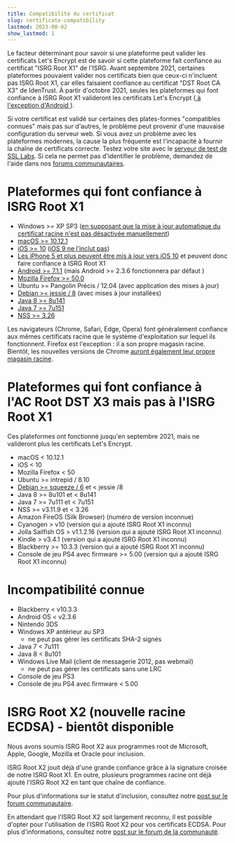 ```yaml
---
title: Compatibilité du certificat
slug: certificate-compatibility
lastmod: 2023-08-02
show_lastmod: 1
---
```



Le facteur déterminant pour savoir si une plateforme peut valider les certificats Let's Encrypt est de savoir si cette plateforme fait confiance au certificat "ISRG Root X1" de l'ISRG. Avant septembre 2021, certaines plateformes pouvaient valider nos certificats bien que ceux-ci n'incluent pas ISRG Root X1, car elles faisaient confiance au certificat "DST Root CA X3" de IdenTrust. À partir d'octobre 2021, seules les plateformes qui font confiance à ISRG Root X1 valideront les certificats Let's Encrypt ([ à l'exception d'Android ][android-compat]).

Si votre certificat est validé sur certaines des plates-formes "compatibles connues" mais pas sur d'autres, le problème peut provenir d'une mauvaise configuration du serveur web. Si vous avez un problème avec les plateformes modernes, la cause la plus fréquente est l'incapacité à fournir la chaîne de certificats correcte. Testez votre site avec le [serveur de test de SSL Labs](https://www.ssllabs.com/ssltest/). Si cela ne permet pas d'identifier le problème, demandez de l'aide dans nos [forums communautaires](https://community.letsencrypt.org/).

# Plateformes qui font confiance à ISRG Root X1

* Windows >= XP SP3 ([en supposant que la mise à jour automatique du certificat racine n'est pas désactivée manuellement](https://docs.microsoft.com/fr-fr/previous-versions/windows/it-pro/windows-server-2008-R2-and-2008/))
* [macOS >= 10.12.1](https://twitter.com/letsencrypt/status/790960929504497665?lang=en)
* [iOS >= 10](https://support.apple.com/fr-fr/HT207177) ([iOS 9 ne l’inclut pas](https://support.apple.com/fr-fr/HT205205))
* [Les iPhone 5 et plus peuvent être mis à jour vers iOS 10](https://en.wikipedia.org/wiki/IPhone_5) et peuvent donc faire confiance à ISRG Root X1
* [Android >= 7.1.1](https://android.googlesource.com/platform/system/ca-certificates/+/android-7.1.1_r15) (mais Android >= 2.3.6 fonctionnera par défaut [](https://letsencrypt.org/2020/12/21/extending-android-compatibility.html))
* [Mozilla Firefox >= 50.0](https://bugzilla.mozilla.org/show_bug.cgi?id=1204656)
* Ubuntu >= Pangolin Précis / 12.04 (avec application des mises à jour)
* [Debian >= jessie / 8](https://packages.debian.org/jessie/all/ca-certificates/filelist) (avec mises à jour installées)
* [Java 8 >= 8u141](https://www.oracle.com/java/technologies/javase/8u141-relnotes.html)
* [Java 7 >= 7u151](https://www.oracle.com/java/technologies/javase/7u151-relnotes.html)
* [NSS >= 3.26](https://developer.mozilla.org/en-US/docs/Mozilla/Projects/NSS/NSS_3.26_release_notes)

Les navigateurs (Chrome, Safari, Edge, Opera) font généralement confiance aux mêmes certificats racine que le système d'exploitation sur lequel ils fonctionnent. Firefox est l'exception : il a son propre magasin racine. Bientôt, les nouvelles versions de Chrome [auront également leur propre magasin racine][chrome-root-store].

# Plateformes qui font confiance à l'AC Root DST X3 mais pas à l'ISRG Root X1

Ces plateformes ont fonctionné jusqu'en septembre 2021, mais ne valideront plus les certificats Let's Encrypt.

* macOS < 10.12.1
* iOS < 10
* Mozilla Firefox < 50
* Ubuntu >= intrepid / 8.10
* [Debian >= squeeze / 6](https://twitter.com/TokenScandi/status/600806080684359680) et < jessie /8
* Java 8 >= 8u101 et < 8u141
* Java 7 >= 7u111 et < 7u151
* NSS >= v3.11.9 et < 3.26
* Amazon FireOS (Silk Browser) (numéro de version inconnue)
* Cyanogen > v10 (version qui a ajouté ISRG Root X1 inconnu)
* Jolla Sailfish OS > v1.1.2.16 (version qui a ajouté ISRG Root X1 inconnu)
* Kindle > v3.4.1 (version qui a ajouté ISRG Root X1 inconnu)
* Blackberry >= 10.3.3 (version qui a ajouté ISRG Root X1 inconnu)
* Console de jeu PS4 avec firmware >= 5.00 (version qui a ajouté ISRG Root X1 inconnu)

# Incompatibilité connue

* Blackberry < v10.3.3
* Android OS < v2.3.6
* Nintendo 3DS
* Windows XP antérieur au SP3
  * ne peut pas gérer les certificats SHA-2 signés
* Java 7 < 7u111
* Java 8 < 8u101
* Windows Live Mail (client de messagerie 2012, pas webmail)
  * ne peut pas gérer les certificats sans une LRC
* Console de jeu PS3
* Console de jeu PS4 avec firmware < 5.00

# ISRG Root X2 (nouvelle racine ECDSA) - bientôt disponible

Nous avons soumis ISRG Root X2 aux programmes root de Microsoft, Apple, Google, Mozilla et Oracle pour inclusion.

ISRG Root X2 jouit déjà d'une grande confiance grâce à la signature croisée de notre ISRG Root X1. En outre, plusieurs programmes racine ont déjà ajouté l'ISRG Root X2 en tant que chaîne de confiance.

Pour plus d'informations sur le statut d'inclusion, consultez notre [post sur le forum communautaire](https://community.letsencrypt.org/t/isrg-root-x2-submitted-to-root-programs/149385).

En attendant que l'ISRG Root X2 soit largement reconnu, il est possible d'opter pour l'utilisation de l'ISRG Root X2 pour vos certificats ECDSA. Pour plus d'informations, consultez notre [post sur le forum de la communauté](https://community.letsencrypt.org/t/root-x2-alternate-chain-for-ecdsa-opt-in-accounts/202884).

[android-compat]: /2020/12/21/extending-android-compatibility.html

[chrome-root-store]: https://www.chromium.org/Home/chromium-security/root-ca-policy
